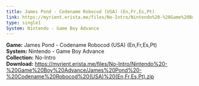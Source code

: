 ```yaml
---
title: James Pond - Codename Robocod (USA) (En,Fr,Es,Pt)
link: https://myrient.erista.me/files/No-Intro/Nintendo%20-%20Game%20Boy%20Advance/James%20Pond%20-%20Codename%20Robocod%20(USA)%20(En,Fr,Es,Pt).zip
type: single1
System: Nintendo - Game Boy Advance
---
```

<b>Game:</b> James Pond - Codename Robocod (USA) (En,Fr,Es,Pt)<br>
<b>System:</b> Nintendo - Game Boy Advance<br>
<b>Collection:</b> No-Intro<br>
<b>Download:</b> https://myrient.erista.me/files/No-Intro/Nintendo%20-%20Game%20Boy%20Advance/James%20Pond%20-%20Codename%20Robocod%20(USA)%20(En,Fr,Es,Pt).zip